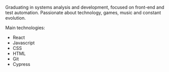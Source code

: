 Graduating in systems analysis and development, focused on front-end and test automation. Passionate about technology, games, music and constant evolution.

Main technologies:
- React
- Javascript
- CSS
- HTML
- Git
- Cypress

<!---
lucasalvesb/lucasalvesb is a ✨ special ✨ repository because its `README.md` (this file) appears on your GitHub profile.
You can click the Preview link to take a look at your changes.
--->
